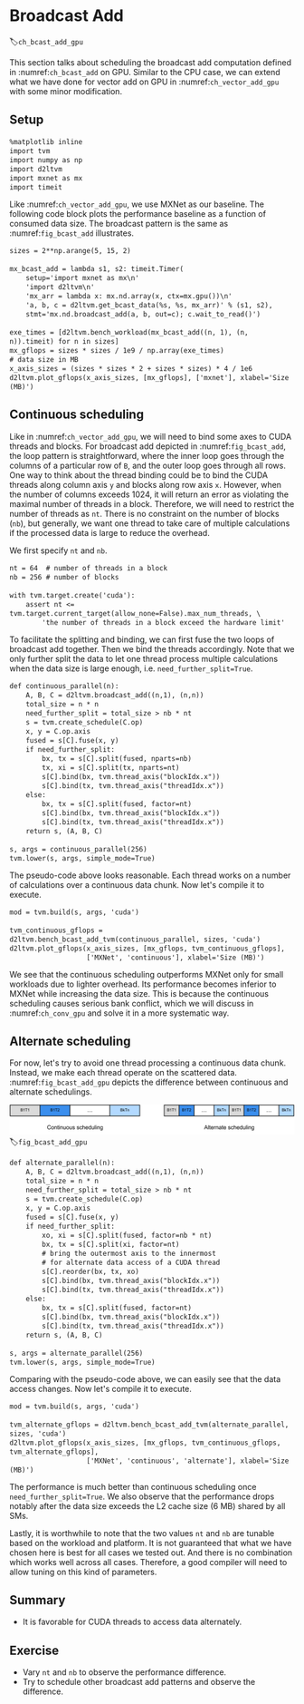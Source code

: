 # Broadcast Add
:label:`ch_bcast_add_gpu`

This section talks about scheduling the broadcast add computation defined in :numref:`ch_bcast_add` on GPU. Similar to the CPU case, we can extend what we have done for vector add on GPU in :numref:`ch_vector_add_gpu` with some minor modification.

## Setup

```{.python .input  n=1}
%matplotlib inline
import tvm
import numpy as np
import d2ltvm
import mxnet as mx
import timeit 
```

Like :numref:`ch_vector_add_gpu`, we use MXNet as our baseline. The following code block plots the performance baseline as a function of consumed data size. The broadcast pattern is the same as :numref:`fig_bcast_add` illustrates.

```{.python .input  n=2}
sizes = 2**np.arange(5, 15, 2)

mx_bcast_add = lambda s1, s2: timeit.Timer(
    setup='import mxnet as mx\n'
    'import d2ltvm\n'
    'mx_arr = lambda x: mx.nd.array(x, ctx=mx.gpu())\n'
    'a, b, c = d2ltvm.get_bcast_data(%s, %s, mx_arr)' % (s1, s2),
    stmt='mx.nd.broadcast_add(a, b, out=c); c.wait_to_read()')

exe_times = [d2ltvm.bench_workload(mx_bcast_add((n, 1), (n, n)).timeit) for n in sizes]
mx_gflops = sizes * sizes / 1e9 / np.array(exe_times)
# data size in MB
x_axis_sizes = (sizes * sizes * 2 + sizes * sizes) * 4 / 1e6
d2ltvm.plot_gflops(x_axis_sizes, [mx_gflops], ['mxnet'], xlabel='Size (MB)')
```

## Continuous scheduling

Like in :numref:`ch_vector_add_gpu`, we will need to bind some axes to CUDA threads and blocks. For broadcast add depicted in :numref:`fig_bcast_add`, the loop pattern is straightforward, where the inner loop goes through the columns of a particular row of `B`, and the outer loop goes through all rows. One way to think about the thread binding could be to bind the CUDA threads along column axis `y` and blocks along row axis `x`. However, when the number of columns exceeds 1024, it will return an error as violating the maximal number of threads in a block. Therefore, we will need to restrict the number of threads as `nt`. There is no constraint on the number of blocks (`nb`), but generally, we want one thread to take care of multiple calculations if the processed data is large to reduce the overhead.

We first specify `nt` and `nb`.

```{.python .input}
nt = 64  # number of threads in a block
nb = 256 # number of blocks

with tvm.target.create('cuda'):
    assert nt <= tvm.target.current_target(allow_none=False).max_num_threads, \
        'the number of threads in a block exceed the hardware limit'
```

To facilitate the splitting and binding, we can first fuse the two loops of broadcast add together. Then we bind the threads accordingly. Note that we only further split the data to let one thread process multiple calculations when the data size is large enough, i.e. `need_further_split=True`.

```{.python .input  n=3}
def continuous_parallel(n):
    A, B, C = d2ltvm.broadcast_add((n,1), (n,n))
    total_size = n * n
    need_further_split = total_size > nb * nt
    s = tvm.create_schedule(C.op)
    x, y = C.op.axis
    fused = s[C].fuse(x, y)
    if need_further_split:
        bx, tx = s[C].split(fused, nparts=nb)
        tx, xi = s[C].split(tx, nparts=nt)
        s[C].bind(bx, tvm.thread_axis("blockIdx.x"))
        s[C].bind(tx, tvm.thread_axis("threadIdx.x"))
    else:
        bx, tx = s[C].split(fused, factor=nt)
        s[C].bind(bx, tvm.thread_axis("blockIdx.x"))
        s[C].bind(tx, tvm.thread_axis("threadIdx.x"))
    return s, (A, B, C)

s, args = continuous_parallel(256)
tvm.lower(s, args, simple_mode=True)
```

The pseudo-code above looks reasonable. Each thread works on a number of calculations over a continuous data chunk. Now let's compile it to execute.

```{.python .input  n=4}
mod = tvm.build(s, args, 'cuda')

tvm_continuous_gflops = d2ltvm.bench_bcast_add_tvm(continuous_parallel, sizes, 'cuda')
d2ltvm.plot_gflops(x_axis_sizes, [mx_gflops, tvm_continuous_gflops], 
                   ['MXNet', 'continuous'], xlabel='Size (MB)')
```

We see that the continuous scheduling outperforms MXNet only for small workloads due to lighter overhead. Its performance becomes inferior to MXNet while increasing the data size. This is because the continuous scheduling causes serious bank conflict, which we will discuss in :numref:`ch_conv_gpu` and solve it in a more systematic way.

## Alternate scheduling
For now, let's try to avoid one thread processing a continuous data chunk. Instead, we make each thread operate on the scattered data. :numref:`fig_bcast_add_gpu` depicts the difference between continuous and alternate schedulings.

![Difference between continuous and alternate schedulings.](../img/bcast_add_gpu.svg)
:label:`fig_bcast_add_gpu`

```{.python .input  n=5}
def alternate_parallel(n):
    A, B, C = d2ltvm.broadcast_add((n,1), (n,n))
    total_size = n * n
    need_further_split = total_size > nb * nt
    s = tvm.create_schedule(C.op)
    x, y = C.op.axis
    fused = s[C].fuse(x, y)
    if need_further_split:
        xo, xi = s[C].split(fused, factor=nb * nt)
        bx, tx = s[C].split(xi, factor=nt)
        # bring the outermost axis to the innermost 
        # for alternate data access of a CUDA thread
        s[C].reorder(bx, tx, xo)
        s[C].bind(bx, tvm.thread_axis("blockIdx.x"))
        s[C].bind(tx, tvm.thread_axis("threadIdx.x"))
    else:
        bx, tx = s[C].split(fused, factor=nt)
        s[C].bind(bx, tvm.thread_axis("blockIdx.x"))
        s[C].bind(tx, tvm.thread_axis("threadIdx.x"))
    return s, (A, B, C)

s, args = alternate_parallel(256)
tvm.lower(s, args, simple_mode=True)
```

Comparing with the pseudo-code above, we can easily see that the data access changes. Now let's compile it to execute.

```{.python .input  n=6}
mod = tvm.build(s, args, 'cuda')

tvm_alternate_gflops = d2ltvm.bench_bcast_add_tvm(alternate_parallel, sizes, 'cuda')
d2ltvm.plot_gflops(x_axis_sizes, [mx_gflops, tvm_continuous_gflops, tvm_alternate_gflops], 
                   ['MXNet', 'continuous', 'alternate'], xlabel='Size (MB)')
```

The performance is much better than continuous scheduling once `need_further_split=True`. We also observe that the performance drops notably after the data size exceeds the L2 cache size (6 MB) shared by all SMs.

Lastly, it is worthwhile to note that the two values `nt` and `nb` are tunable based on the workload and platform. It is not guaranteed that what we have chosen here is best for all cases we tested out. And there is no combination which works well across all cases. Therefore, a good compiler will need to allow tuning on this kind of parameters.

## Summary

- It is favorable for CUDA threads to access data alternately.

## Exercise

- Vary `nt` and `nb` to observe the performance difference.
- Try to schedule other broadcast add patterns and observe the difference.
